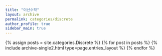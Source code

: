 ```yaml
---
title: "이산수학"
layout: archive
permalink: categories/discrete
author_profile: true
sidebar_main: true
---
```


{% assign posts = site.categories.Discrete %}
{% for post in posts %} {% include archive-single2.html type=page.entries_layout %} {% endfor %}